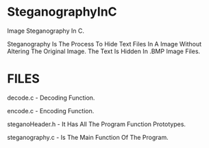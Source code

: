 # SteganographyInC
Image Steganography In C.

Steganography Is The Process To Hide Text Files In A Image Without Altering The Original Image. The Text Is Hidden In .BMP Image Files.
# FILES

decode.c  - Decoding Function.

encode.c - Encoding Function.

steganoHeader.h - It Has All The Program Function Prototypes.

steganography.c -  Is The Main Function Of The Program.
